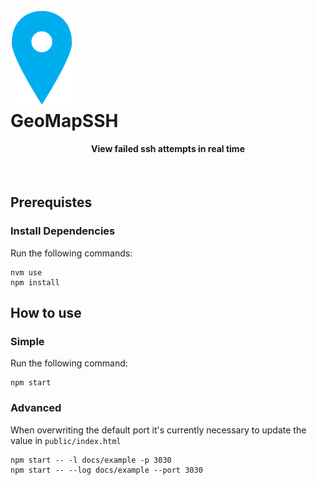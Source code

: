 <h1 align="center
  <a href="https://github.com/egladman/GeoMapSSH"><img src="docs/img/marker.svg" alt="GeoMapSSH" width="100"></a>
  <br>
  GeoMapSSH
  <br>
</h1>

<h4 align="center">View failed ssh attempts in real time</h4>

<br>

## Prerequistes

### Install Dependencies

Run the following commands:
```
nvm use
npm install
```

## How to use

### Simple

Run the following command:
```
npm start
```

### Advanced

When overwriting the default port it's currently necessary to update the value in `public/index.html`

```
npm start -- -l docs/example -p 3030
npm start -- --log docs/example --port 3030
```
